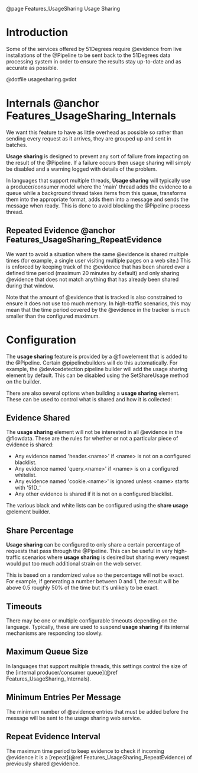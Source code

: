 @page Features_UsageSharing Usage Sharing

# Introduction

Some of the services offered by 51Degrees require @evidence from live installations of the 
@Pipeline to be sent back to the 51Degrees data processing system in order to ensure 
the results stay up-to-date and as accurate as possible.

@dotfile usagesharing.gvdot

# Internals @anchor Features_UsageSharing_Internals

We want this feature to have as little overhead as possible so rather than sending 
every request as it arrives, they are grouped up and sent in batches.

**Usage sharing** is designed to prevent any sort of failure from impacting on the 
result of the @Pipeline. If a failure occurs then usage sharing will simply be disabled 
and a warning logged with details of the problem.

In languages that support multiple threads, **Usage sharing** will typically use a producer/consumer model
where the 'main' thread adds the evidence to a queue while a background thread takes items from this queue,
transforms them into the appropriate format, adds them into a message and sends the message when ready.
This is done to avoid blocking the @Pipeline process thread.

## Repeated Evidence @anchor Features_UsageSharing_RepeatEvidence

We want to avoid a situation where the same @evidence is shared multiple times 
(for example, a single user visiting multiple pages on a web site.) This is enforced by keeping
track of the @evidence that has been shared over a defined time period 
(maximum 20 minutes by default) and only sharing @evidence that does not match anything that
has already been shared during that window.

Note that the amount of @evidence that is tracked is also constrained to ensure it does 
not use too much memory. In high-traffic scenarios, this may mean that the time period covered
by the @evidence in the tracker is much smaller than the configured maximum.

# Configuration

The **usage sharing** feature is provided by a @flowelement that is added to the @Pipeline.
Certain @pipelinebuilders will do this automatically. For example, the @devicedetection 
pipeline builder will add the usage sharing element by default.
This can be disabled using the SetShareUsage method on the builder.

There are also several options when building a **usage sharing** element. These can be used to 
control what is shared and how it is collected:

## Evidence Shared

The **usage sharing** element will not be interested in all @evidence in the @flowdata. 
These are the rules for whether or not a particular piece of evidence is shared:

- Any evidence named 'header.&lt;name&gt;' if &lt;name&gt; is not on a configured blacklist.
- Any evidence named 'query.&lt;name&gt;' if &lt;name&gt; is on a configured whitelist.
- Any evidence named 'cookie.&lt;name&gt;' is ignored unless &lt;name&gt; starts with '51D_'
- Any other evidence is shared if it is not on a configured blacklist.

The various black and white lists can be configured using the **share usage** @element builder.

## Share Percentage

**Usage sharing** can be configured to only share a certain percentage of requests that 
pass through the @Pipeline.
This can be useful in very high-traffic scenarios where **usage sharing** is desired but sharing every
request would put too much additional strain on the web server. 

This is based on a randomized value so the percentage will not be exact. For example, if 
generating a number between 0 and 1, the result will be above 0.5 roughly 50% of the time but it's
unlikely to be exact.

## Timeouts

There may be one or multiple configurable timeouts depending on the language. Typically, these 
are used to suspend **usage sharing** if its internal mechanisms are responding too slowly.

## Maximum Queue Size

In languages that support multiple threads, this settings control the size of the [internal 
producer/consumer queue](@ref Features_UsageSharing_Internals).

## Minimum Entries Per Message

The minimum number of @evidence entries that must be added before the message will be sent
to the usage sharing web service.

## Repeat Evidence Interval

The maximum time period to keep evidence to check if incoming @evidence it is a 
[repeat](@ref Features_UsageSharing_RepeatEvidence) of previously shared @evidence.
